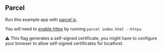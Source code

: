 ## Parcel

Run this example app with [parcel js](https://parceljs.org/getting_started.html).

You will need to [enable https](https://en.parceljs.org/cli.html#enable-https) by running `parcel index.html --https`.

⚠️ This flag generates a self-signed certificate, you might have to configure your browser to allow self-signed certificates for localhost.
